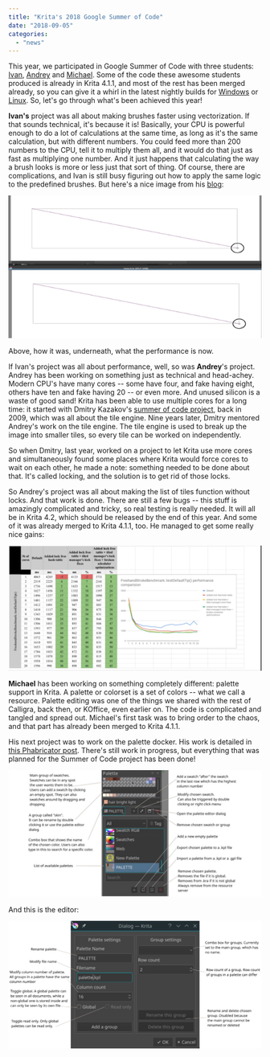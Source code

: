 ```yaml
---
title: "Krita's 2018 Google Summer of Code"
date: "2018-09-05"
categories: 
  - "news"
---
```


This year, we participated in Google Summer of Code with three students: [Ivan](https://colorathis.wordpress.com/), [Andrey](https://lieroz.github.io/) and [Michael](https://simeir.github.io/). Some of the code these awesome students produced is already in Krita 4.1.1, and most of the rest has been merged already, so you can give it a whirl in the latest nightly builds for [Windows](https://binary-factory.kde.org/job/Krita_Nightly_Windows_Build/) or [Linux](https://binary-factory.kde.org/job/Krita_Nightly_Appimage_Build/). So, let's go through what's been achieved this year!

**Ivan's** project was all about making brushes faster using vectorization. If that sounds technical, it's because it is! Basically, your CPU is powerful enough to do a lot of calculations at the same time, as long as it's the same calculation, but with different numbers. You could feed more than 200 numbers to the CPU, tell it to multiply them all, and it would do that just as fast as multiplying one number. And it just happens that calculating the way a brush looks is more or less just that sort of thing. Of course, there are complications, and Ivan is still busy figuring out how to apply the same logic to the predefined brushes. But here's a nice image from his [blog](https://colorathis.wordpress.com/):

[![](images/avx_cgauss_60.gif)](https://krita.org/wp-content/uploads/2018/09/avx_cgauss_60.gif)

Above, how it was, underneath, what the performance is now.

If Ivan's project was all about performance, well, so was **Andrey**'s project. Andrey has been working on something just as technical and head-achey. Modern CPU's have many cores -- some have four, and fake having eight, others have ten and fake having 20 -- or even more. And unused silicon is a waste of good sand! Krita has been able to use multiple cores for a long time: it started with Dmitry Kazakov's [summer of code project,](http://dimula73.blogspot.com/2009/08/gsoc-krita-tile-engine-wrap-up.html) back in 2009, which was all about the tile engine. Nine years later, Dmitry mentored Andrey's work on the tile engine. The tile engine is used to break up the image into smaller tiles, so every tile can be worked on independently.

So when Dmitry, last year, worked on a project to let Krita use more cores and simultaneously found some places where Krita would force cores to wait on each other, he made a note: something needed to be done about that. It's called locking, and the solution is to get rid of those locks.

So Andrey's project was all about making the list of tiles function without locks. And that work is done. There are still a few bugs -- this stuff is amazingly complicated and tricky, so real testing is really needed. It will all be in Krita 4.2, which should be released by the end of this year. And some of it was already merged to Krita 4.1.1, too. He managed to get some really nice gains:

[![](images/lockless-1024x506.png)](https://krita.org/wp-content/uploads/2018/09/lockless.png)

**Michael** has been working on something completely different: palette support in Krita. A palette or colorset is a set of colors -- what we call a resource. Palette editing was one of the things we shared with the rest of Calligra, back then, or KOffice, even earlier on. The code is complicated and tangled and spread out. Michael's first task was to bring order to the chaos, and that part has already been merged to Krita 4.1.1.

His next project was to work on the palette docker. His work is detailed in [this Phabricator post](https://phabricator.kde.org/D14815). There's still work in progress, but everything that was planned for the Summer of Code project has been done!

[![](images/listanddocker-1024x512.jpg)](https://krita.org/wp-content/uploads/2018/09/listanddocker.jpg)

And this is the editor:

[![](images/DlgPaletteEditor-1024x517.png)](https://krita.org/wp-content/uploads/2018/09/DlgPaletteEditor.png)
